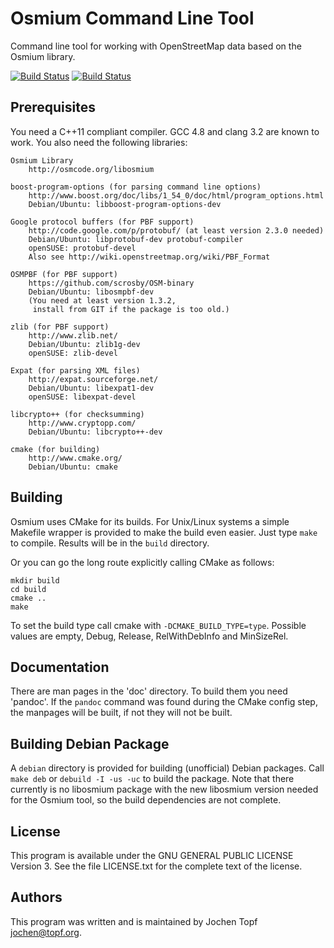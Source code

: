 
# Osmium Command Line Tool

Command line tool for working with OpenStreetMap data based on the Osmium
library.

[![Build Status](https://secure.travis-ci.org/osmcode/osmium-tool.png)](http://travis-ci.org/osmcode/osmium-tool)
[![Build Status](https://ci.appveyor.com/api/projects/status/ttem4j2gxa64p3w8?svg=true)](https://ci.appveyor.com/project/Mapbox/osmium-tool)

## Prerequisites

You need a C++11 compliant compiler. GCC 4.8 and clang 3.2 are known to work.
You also need the following libraries:

    Osmium Library
        http://osmcode.org/libosmium

    boost-program-options (for parsing command line options)
        http://www.boost.org/doc/libs/1_54_0/doc/html/program_options.html
        Debian/Ubuntu: libboost-program-options-dev

    Google protocol buffers (for PBF support)
        http://code.google.com/p/protobuf/ (at least version 2.3.0 needed)
        Debian/Ubuntu: libprotobuf-dev protobuf-compiler
        openSUSE: protobuf-devel
        Also see http://wiki.openstreetmap.org/wiki/PBF_Format

    OSMPBF (for PBF support)
        https://github.com/scrosby/OSM-binary
        Debian/Ubuntu: libosmpbf-dev
        (You need at least version 1.3.2,
         install from GIT if the package is too old.)

    zlib (for PBF support)
        http://www.zlib.net/
        Debian/Ubuntu: zlib1g-dev
        openSUSE: zlib-devel

    Expat (for parsing XML files)
        http://expat.sourceforge.net/
        Debian/Ubuntu: libexpat1-dev
        openSUSE: libexpat-devel

    libcrypto++ (for checksumming)
        http://www.cryptopp.com/
        Debian/Ubuntu: libcrypto++-dev

    cmake (for building)
        http://www.cmake.org/
        Debian/Ubuntu: cmake


## Building

Osmium uses CMake for its builds. For Unix/Linux systems a simple Makefile
wrapper is provided to make the build even easier. Just type `make` to compile.
Results will be in the `build` directory.

Or you can go the long route explicitly calling CMake as follows:

```
mkdir build
cd build
cmake ..
make
```

To set the build type call cmake with `-DCMAKE_BUILD_TYPE=type`. Possible
values are empty, Debug, Release, RelWithDebInfo and MinSizeRel.


## Documentation

There are man pages in the 'doc' directory. To build them you need 'pandoc'.
If the `pandoc` command was found during the CMake config step, the manpages
will be built, if not they will not be built.


## Building Debian Package

A `debian` directory is provided for building (unofficial) Debian packages.
Call `make deb` or `debuild -I -us -uc` to build the package. Note that there
currently is no libosmium package with the new libosmium version needed for the
Osmium tool, so the build dependencies are not complete.


## License

This program is available under the GNU GENERAL PUBLIC LICENSE Version 3. See
the file LICENSE.txt for the complete text of the license.


## Authors

This program was written and is maintained by Jochen Topf <jochen@topf.org>.

